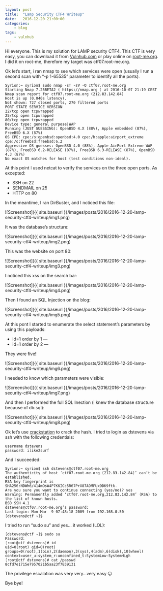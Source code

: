 ```yaml
---
layout: post
title:	"Lamp Security CTF4 Writeup"
date:	2016-12-20 21:00:00
categories:
    - blog
tags:
    - vulnhub
---
```


Hi everyone. This is my solution for LAMP security CTF4. This CTF is very easy, you can download it from [Vulnhub.com](https://vulnhub.com) or play online on [root-me.org](https://root-me.org). I did it on root-me, therefore my target was ctf07.root-me.org.

Ok let’s start, i ran nmap to see which services were open (usually I run a second scan with “-p 1-65535” parameter to identify all the ports).

~~~
Syrion:~ syrion$ sudo nmap -sT -sV -O ctf07.root-me.org
Starting Nmap 7.25BETA2 ( https://nmap.org ) at 2016-10-07 21:19 CEST
Nmap scan report for ctf07.root-me.org (212.83.142.84)
Host is up (0.040s latency).
Not shown: 727 closed ports, 270 filtered ports
PORT STATE SERVICE VERSION
22/tcp open tcpwrapped
25/tcp open tcpwrapped
80/tcp open tcpwrapped
Device type: general purpose|WAP
Running (JUST GUESSING): OpenBSD 4.X (88%), Apple embedded (87%), FreeBSD 6.X (87%)
OS CPE: cpe:/o:openbsd:openbsd:4.0 cpe:/h:apple:airport_extreme cpe:/o:freebsd:freebsd:6.2
Aggressive OS guesses: OpenBSD 4.0 (88%), Apple AirPort Extreme WAP (87%), FreeBSD 6.2-RELEASE (87%), FreeBSD 6.3-RELEASE (87%), OpenBSD 4.3 (87%)
No exact OS matches for host (test conditions non-ideal).
~~~

At this point I used netcat to verify the services on the three open ports. As excepted:

* SSH on 22
* SENDMAIL on 25
* HTTP on 80

In the meantime,  I ran DirBuster, and I noticed this file:

![Screenshot]({{ site.baseurl }}/images/posts/2016/2016-12-20-lamp-security-ctf4-writeup/img1.png)

It was the database’s structure:

![Screenshot]({{ site.baseurl }}/images/posts/2016/2016-12-20-lamp-security-ctf4-writeup/img2.png)

This was the website on port 80:

![Screenshot]({{ site.baseurl }}/images/posts/2016/2016-12-20-lamp-security-ctf4-writeup/img3.png)

I noticed this xss on the search bar:

![Screenshot]({{ site.baseurl }}/images/posts/2016/2016-12-20-lamp-security-ctf4-writeup/img4.png)

Then I found an SQL Injection on the blog:

![Screenshot]({{ site.baseurl }}/images/posts/2016/2016-12-20-lamp-security-ctf4-writeup/img5.png)

At this pont I started to enumerate the select statement’s parameters by using this payloads:

* id=1 order by 1 —
* id=1 order by 2 —

They were five!

![Screenshot]({{ site.baseurl }}/images/posts/2016/2016-12-20-lamp-security-ctf4-writeup/img6.png)

I needed to know which parameters were visible:

![Screenshot]({{ site.baseurl }}/images/posts/2016/2016-12-20-lamp-security-ctf4-writeup/img7.png)

And then I performed the full SQL Inection (i knew the database structure because of db.sql):

![Screenshot]({{ site.baseurl }}/images/posts/2016/2016-12-20-lamp-security-ctf4-writeup/img8.png)

Ok let’s use [crackstation](https://crackstation.net/) to crack the hash. I tried to login as dstevens via ssh with the following credentials:

~~~
username dstevens
password: ilike2surf
~~~

And I succeeded:

~~~
Syrion:~ syrion$ ssh dstevens@ctf07.root-me.org
The authenticity of host ‘ctf07.root-me.org (212.83.142.84)’ can’t be established.
RSA key fingerprint is SHA256:NDWh6/414mOsW4P7K6ICc5R67PrX87ADMFUx9DK9ftk.
Are you sure you want to continue connecting (yes/no)? yes
Warning: Permanently added ‘ctf07.root-me.org,212.83.142.84’ (RSA) to the list of known hosts.
BSD SSH 4.1
dstevens@ctf07.root-me.org’s password:
Last login: Mon Mar  9 07:48:18 2009 from 192.168.0.50
[dstevens@ctf ~]$
~~~

I tried to run “sudo su” and yes… it worked (LOL):

~~~
[dstevens@ctf ~]$ sudo su
Password:
[root@ctf dstevens]# id
uid=0(root) gid=0(root) groups=0(root),1(bin),2(daemon),3(sys),4(adm),6(disk),10(wheel) context=user_u:system_r:unconfined_t:SystemLow-SystemHigh
[root@ctf dstevens]# cat /passwd
8cfd7e1715e7957021b5aa23f7839131
~~~

The privilege escalation was very very…very easy 😛

Bye bye!
